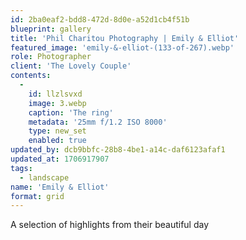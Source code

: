```yaml
---
id: 2ba0eaf2-bdd8-472d-8d0e-a52d1cb4f51b
blueprint: gallery
title: 'Phil Charitou Photography | Emily & Elliot'
featured_image: 'emily-&-elliot-(133-of-267).webp'
role: Photographer
client: 'The Lovely Couple'
contents:
  -
    id: llzlsvxd
    image: 3.webp
    caption: 'The ring'
    metadata: '25mm f/1.2 ISO 8000'
    type: new_set
    enabled: true
updated_by: dcb9bbfc-28b8-4be1-a14c-daf6123afaf1
updated_at: 1706917907
tags:
  - landscape
name: 'Emily & Elliot'
format: grid
---
```

A selection of highlights from their beautiful day